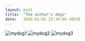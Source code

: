 ```yaml
---
layout: post
title:  "The author's dogs"
date:   2030-01-01 23:34:56 +0530
---
```


<img src="/tuffluvtheme/images/mydog1.png" alt="mydog1">
<img src="/tuffluvtheme/images/mydog2.png" alt="mydog2">
<img src="/tuffluvtheme/images/mydog3.png" alt="mydog3">
